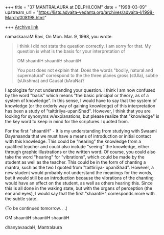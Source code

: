 +++
title = "37 MANTRALAURA at DELPHI.COM"
date = "1998-03-09"
upstream_url = "https://lists.advaita-vedanta.org/archives/advaita-l/1998-March/008198.html"

+++
[Archive link](https://lists.advaita-vedanta.org/archives/advaita-l/1998-March/008198.html)

namaskaaraM Ravi,
  On Mon. Mar. 9, 1998, you wrote:

>I think I did not state the question correctly. I am sorry for
that.
>My question is what is the basis for your interpretation of
>
>OM shaantiH shaantiH shaantiH
>
>You post does not explain that. Does the words "bodily,
natural and
>supernatural" correspond to the the three planes gross
(stUla), subtle
>(sUkshma) and Causal (kAraNa)?

  I apologize for not understanding your question.
I think I am now confused by the word "basis" which
means "the basic principal or theory, as of a
system of knowledge". In this sense, I would have
to say that the system of knowledge (or the orderly
way of gaining knowledge) of this interpretation
has been a study of "taittiriiya-upaniShad". However,
I think that you are looking for synonyms w/explanations,
but please realize that "knowledge" is the key word
to keep in mind for the scriptures I quoted from.

 For the first "shaantiH" - It is my understanding
from studying with Swaami Dayanaanda that we must
have a means of introduction or initial contact with
this knowledge. This could be "hearing" the knowledge
from a qualified teacher and could also include
"seeing" the knowledge, either through graphic
illustrations or the written word. Of course, you
could also take the word "hearing" for "vibrations",
which could be made by the student as well as the
teacher. This could be in the form of chanting a
mantra, such as the two I quoted from "taittiriiya-
upaniShad". However, a new student would probably
not understand the meanings for the words, but it
would still be an introduction because the vibrations
of the chanting would have an effect on the student,
as well as others hearing this. Since this is all
done in the waking state, but with the organs of
perception (the ear and eyes), I would say that the
first "shaantiH" corresponds more with the subtle state.

(To be continued tomorrow. . .)

OM shaantiH shaantiH shaantiH

dhanyavaadaH,
  Mantralaura

